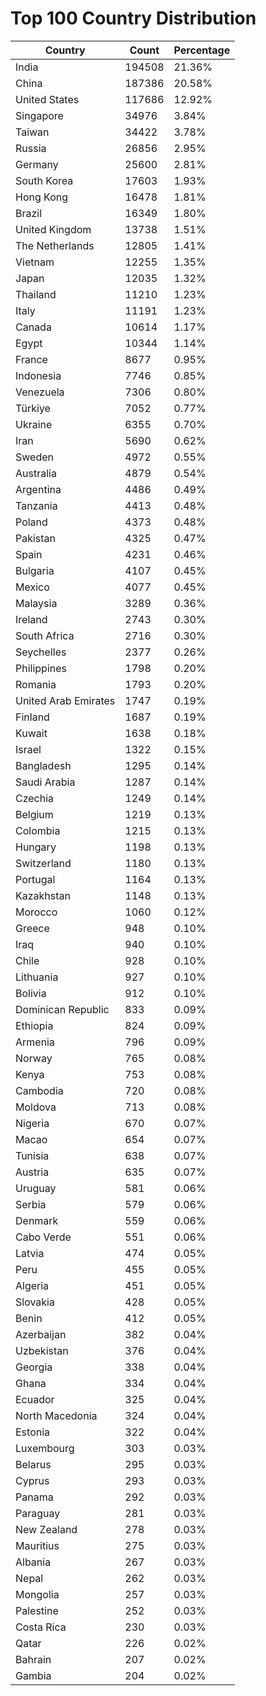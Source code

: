 # Top 100 Country Distribution
| Country | Count | Percentage |
|----|----|----|
| India | 194508 | 21.36% |
| China | 187386 | 20.58% |
| United States | 117686 | 12.92% |
| Singapore | 34976 | 3.84% |
| Taiwan | 34422 | 3.78% |
| Russia | 26856 | 2.95% |
| Germany | 25600 | 2.81% |
| South Korea | 17603 | 1.93% |
| Hong Kong | 16478 | 1.81% |
| Brazil | 16349 | 1.80% |
| United Kingdom | 13738 | 1.51% |
| The Netherlands | 12805 | 1.41% |
| Vietnam | 12255 | 1.35% |
| Japan | 12035 | 1.32% |
| Thailand | 11210 | 1.23% |
| Italy | 11191 | 1.23% |
| Canada | 10614 | 1.17% |
| Egypt | 10344 | 1.14% |
| France | 8677 | 0.95% |
| Indonesia | 7746 | 0.85% |
| Venezuela | 7306 | 0.80% |
| Türkiye | 7052 | 0.77% |
| Ukraine | 6355 | 0.70% |
| Iran | 5690 | 0.62% |
| Sweden | 4972 | 0.55% |
| Australia | 4879 | 0.54% |
| Argentina | 4486 | 0.49% |
| Tanzania | 4413 | 0.48% |
| Poland | 4373 | 0.48% |
| Pakistan | 4325 | 0.47% |
| Spain | 4231 | 0.46% |
| Bulgaria | 4107 | 0.45% |
| Mexico | 4077 | 0.45% |
| Malaysia | 3289 | 0.36% |
| Ireland | 2743 | 0.30% |
| South Africa | 2716 | 0.30% |
| Seychelles | 2377 | 0.26% |
| Philippines | 1798 | 0.20% |
| Romania | 1793 | 0.20% |
| United Arab Emirates | 1747 | 0.19% |
| Finland | 1687 | 0.19% |
| Kuwait | 1638 | 0.18% |
| Israel | 1322 | 0.15% |
| Bangladesh | 1295 | 0.14% |
| Saudi Arabia | 1287 | 0.14% |
| Czechia | 1249 | 0.14% |
| Belgium | 1219 | 0.13% |
| Colombia | 1215 | 0.13% |
| Hungary | 1198 | 0.13% |
| Switzerland | 1180 | 0.13% |
| Portugal | 1164 | 0.13% |
| Kazakhstan | 1148 | 0.13% |
| Morocco | 1060 | 0.12% |
| Greece | 948 | 0.10% |
| Iraq | 940 | 0.10% |
| Chile | 928 | 0.10% |
| Lithuania | 927 | 0.10% |
| Bolivia | 912 | 0.10% |
| Dominican Republic | 833 | 0.09% |
| Ethiopia | 824 | 0.09% |
| Armenia | 796 | 0.09% |
| Norway | 765 | 0.08% |
| Kenya | 753 | 0.08% |
| Cambodia | 720 | 0.08% |
| Moldova | 713 | 0.08% |
| Nigeria | 670 | 0.07% |
| Macao | 654 | 0.07% |
| Tunisia | 638 | 0.07% |
| Austria | 635 | 0.07% |
| Uruguay | 581 | 0.06% |
| Serbia | 579 | 0.06% |
| Denmark | 559 | 0.06% |
| Cabo Verde | 551 | 0.06% |
| Latvia | 474 | 0.05% |
| Peru | 455 | 0.05% |
| Algeria | 451 | 0.05% |
| Slovakia | 428 | 0.05% |
| Benin | 412 | 0.05% |
| Azerbaijan | 382 | 0.04% |
| Uzbekistan | 376 | 0.04% |
| Georgia | 338 | 0.04% |
| Ghana | 334 | 0.04% |
| Ecuador | 325 | 0.04% |
| North Macedonia | 324 | 0.04% |
| Estonia | 322 | 0.04% |
| Luxembourg | 303 | 0.03% |
| Belarus | 295 | 0.03% |
| Cyprus | 293 | 0.03% |
| Panama | 292 | 0.03% |
| Paraguay | 281 | 0.03% |
| New Zealand | 278 | 0.03% |
| Mauritius | 275 | 0.03% |
| Albania | 267 | 0.03% |
| Nepal | 262 | 0.03% |
| Mongolia | 257 | 0.03% |
| Palestine | 252 | 0.03% |
| Costa Rica | 230 | 0.03% |
| Qatar | 226 | 0.02% |
| Bahrain | 207 | 0.02% |
| Gambia | 204 | 0.02% |
